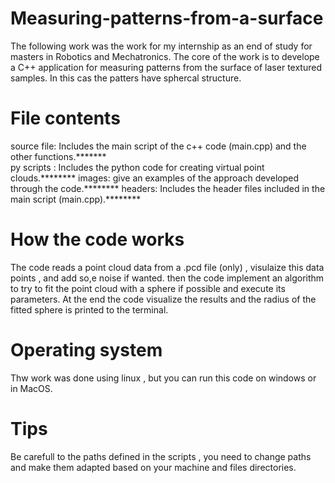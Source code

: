 # Measuring-patterns-from-a-surface


The following work was the work for my internship as an end of study for masters in Robotics and Mechatronics.
The core of the work is to develope a C++ application for measuring patterns from the surface of laser textured samples. In this cas the patters have sphercal structure.
      		
# File contents

source file: Includes the main script of the c++ code (main.cpp) and the other functions.*******          
py scripts : Includes the python code for creating virtual point clouds.********
images: give an examples of the approach developed through the code.********
headers: Includes the header files included in the main script (main.cpp).********


# How the code works
The code reads a point cloud data from a .pcd file (only) , visulaize this data points , and add so,e noise if wanted.
then the code implement an algorithm to try to fit the point cloud with a sphere if possible and execute its parameters. At the end the code visualize the results and the radius of the fitted sphere is printed to the terminal.

# Operating system
Thw work was done using linux , but you can run this code on windows or in MacOS.


# Tips
Be carefull to the paths defined in the scripts , you need to change paths and make them adapted based on your machine and files directories.

